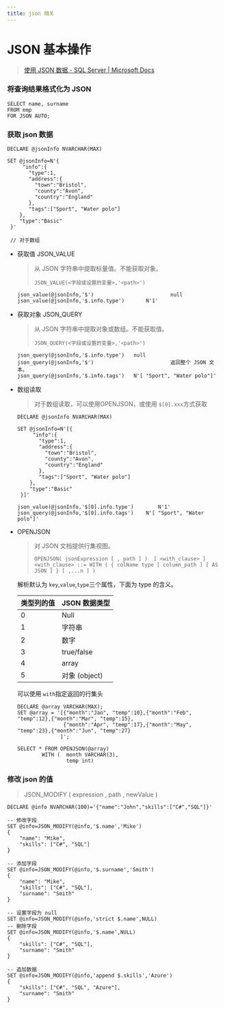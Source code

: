 ```yaml
---
title: json 相关 
---
```


# JSON 基本操作

> [使用 JSON 数据 - SQL Server | Microsoft Docs](https://docs.microsoft.com/zh-cn/sql/relational-databases/json/json-data-sql-server?view=sql-server-ver15)

### 将查询结果格式化为 JSON

```
SELECT name, surname  
FROM emp  
FOR JSON AUTO;
```

### 获取 json 数据

```
DECLARE @jsonInfo NVARCHAR(MAX)

SET @jsonInfo=N'{  
     "info":{    
       "type":1,  
       "address":{    
         "town":"Bristol",  
         "county":"Avon",  
         "country":"England"  
       },  
       "tags":["Sport", "Water polo"]  
    },  
    "type":"Basic"  
 }' 
 
 // 对于数组
```



- 获取值 JSON_VALUE

  > 从 JSON 字符串中提取标量值。不能获取对象。
  >
  > `JSON_VALUE(<字段或设置的变量>,'<path>')`

  ```
  json_value(@jsonInfo,'$')							null
  json_value(@jsonInfo,'$.info.type')		N'1'
  ```
  
- 获取对象 JSON_QUERY

  > 从 JSON 字符串中提取对象或数组。不能获取值。
  >
  > `JSON_QUERY(<字段或设置的变量>,'<path>')`

  ```
  json_query(@jsonInfo,'$.info.type')  	null
  json_query(@jsonInfo,'$')							返回整个 JSON 文本。
  json_query(@jsonInfo,'$.info.tags')  	N'[ "Sport", "Water polo"]'
  ```

- 数组读取

  > 对于数组读取，可以使用OPENJSON，或使用 `$[0].xxx`方式获取

  ```
  DECLARE @jsonInfo NVARCHAR(MAX)
  
  SET @jsonInfo=N'[{  
       "info":{    
         "type":1,  
         "address":{    
           "town":"Bristol",  
           "county":"Avon",  
           "country":"England"  
         },  
         "tags":["Sport", "Water polo"]  
      },  
      "type":"Basic"  
   }]' 
   
  json_value(@jsonInfo,'$[0].info.type')		N'1'
  json_query(@jsonInfo,'$[0].info.tags')  	N'[ "Sport", "Water polo"]'
  ```

  

- OPENJSON

  > 对 JSON 文档提供行集视图。
  >
  > `OPENJSON( jsonExpression [ , path ] )  [ <with_clause> ] <with_clause> ::= WITH ( { colName type [ column_path ] [ AS JSON ] } [ ,...n ] )`

  解析默认为 `key`,`value`,`type`三个属性，下面为 type 的含义。
  
  | 类型列的值 | JSON 数据类型 |
  | :--------- | :------------ |
  | 0          | Null          |
  | 1          | 字符串        |
  | 2          | 数字          |
  | 3          | true/false    |
  | 4          | array         |
	| 5          | 对象 (object) |

  可以使用 `with`指定返回的行集头

  ```
  DECLARE @array VARCHAR(MAX);
  SET @array = '[{"month":"Jan", "temp":10},{"month":"Feb", "temp":12},{"month":"Mar", "temp":15},
                 {"month":"Apr", "temp":17},{"month":"May", "temp":23},{"month":"Jun", "temp":27}
                ]';
  
  SELECT * FROM OPENJSON(@array)
          WITH (  month VARCHAR(3),
                  temp int)
  ```

### 修改 json 的值

> JSON_MODIFY ( expression , path , newValue )  

```
DECLARE @info NVARCHAR(100)='{"name":"John","skills":["C#","SQL"]}'

-- 修改字段
SET @info=JSON_MODIFY(@info,'$.name','Mike')
{
    "name": "Mike",
    "skills": ["C#", "SQL"]
}

-- 添加字段
SET @info=JSON_MODIFY(@info,'$.surname','Smith')
{
    "name": "Mike",
    "skills": ["C#", "SQL"],
    "surname": "Smith"
}

-- 设置字段为 null
SET @info=JSON_MODIFY(@info,'strict $.name',NULL)
-- 删除字段
SET @info=JSON_MODIFY(@info,'$.name',NULL)
{
    "skills": ["C#", "SQL"],
    "surname": "Smith"
}

-- 追加数据
SET @info=JSON_MODIFY(@info,'append $.skills','Azure')
{
    "skills": ["C#", "SQL", "Azure"],
    "surname": "Smith"
}
```
